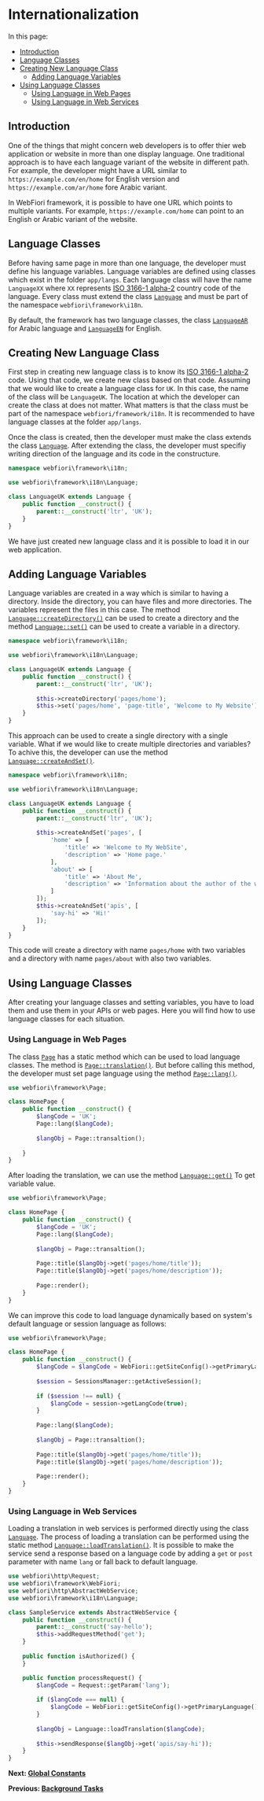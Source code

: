# Internationalization

<meta name="description" content="Internationalization is the process of preparing your application to be used in more than one language. This simple guide is used to help in understanding how to make your application adapt to many languages.">

In this page:
* [Introduction](#introducstion)
* [Language Classes](#language-classes)
* [Creating New Language Class](#creating-new-language-class)
  * [Adding Language Variables](#adding-language-variables)
* [Using Language Classes](#using-language-classes)
  * [Using Language in Web Pages](#using-language-in-web-pages)
  * [Using Language in Web Services](#using-language-in-web-services)

## Introduction

One of the things that might concern web developers is to offer thier web application or website in more than one display language. One traditional approach is to have each language variant of the website in different path. For example, the developer might have a URL similar to `https://example.com/en/home` for English version and `https://example.com/ar/home` fore Arabic variant. 

In WebFiori framework, it is possible to have one URL which points to multiple variants. For example, `https://example.com/home` can point to an English or Arabic variant of the website. 

## Language Classes

Before having same page in more than one language, the developer must define his language variables. Language variables are defined using classes which exist in the folder `app/langs`. Each language class will have the name `LanguageXX` where `XX` represents [ISO 3166-1 alpha-2](https://en.wikipedia.org/wiki/ISO_3166-1_alpha-2) country code of the language. Every class must extend the class [`Language`](https://webfiori.com/docs/webfiori/framework/i18n/Language) and must be part of the namespace `webfiori\framework\i18n`.

By default, the framework has two language classes, the class [`LanguageAR`](https://webfiori.com/docs/webfiori/framework/i18n/LanguageAR) for Arabic language and [`LanguageEN`](https://webfiori.com/docs/webfiori/framework/i18n/LanguageEN) for English.

## Creating New Language Class

First step in creating new language class is to know its [ISO 3166-1 alpha-2](https://en.wikipedia.org/wiki/ISO_3166-1_alpha-2) code. Using that code, we create new class based on that code. Assuming that we would like to create a language class for `UK`. In this case, the name of the class will be `LanguageUK`. The location at which the developer can create the class at does not matter. What matters is that the class must be part of the namespace `webfiori/framework/i18n`. It is recommended to have language classes at the folder `app/langs`.

Once the class is created, then the developer must make the class extends the class [`Language`](https://webfiori.com/docs/webfiori/framework/i18n/Language). After extending the class, the developer must specifiy writing direction of the language and its code in the constructure.

``` php
namespace webfiori\framework\i18n;

use webfiori\framework\i18n\Language;

class LanguageUK extends Language {
    public function __construct() {
        parent::__construct('ltr', 'UK');
    }
}
```

We have just created new language class and it is possible to load it in our web application. 

## Adding Language Variables

Language variables are created in a way which is similar to having a directory. Inside the directory, you can have files and more directories. The variables represent the files in this case. The method [`Language::createDirectory()`](https://webfiori.com/docs/webfiori/framework/i18n/Language#createDirectory) can be used to create a directory and the method [`Language::set()`](https://webfiori.com/docs/webfiori/framework/i18n/Language#set) can be used to create a variable in a directory.

``` php 
namespace webfiori\framework\i18n;

use webfiori\framework\i18n\Language;

class LanguageUK extends Language {
    public function __construct() {
        parent::__construct('ltr', 'UK');
        
        $this->createDirectory('pages/home');
        $this->set('pages/home', 'page-title', 'Welcome to My Website');
    }
}
```

This approach can be used to create a single directory with a single variable. What if we would like to create multiple directories and variables? To achive this, the developer can use the method [`Language::createAndSet()`](https://webfiori.com/docs/webfiori/framework/i18n/Language#createAndSet).

``` php
namespace webfiori\framework\i18n;

use webfiori\framework\i18n\Language;

class LanguageUK extends Language {
    public function __construct() {
        parent::__construct('ltr', 'UK');
        
        $this->createAndSet('pages', [
            'home' => [
                'title' => 'Welcome to My WebSite',
                'description' => 'Home page.'
            ],
            'about' => [
                'title' => 'About Me',
                'description' => 'Information about the author of the website.'
            ]
        ]);
        $this->createAndSet('apis', [
            'say-hi' => 'Hi!'
        ]);
    }
}
```
This code will create a directory with name `pages/home` with two variables and a directory with name `pages/about` with also two variables.

## Using Language Classes

After creating your language classes and setting variables, you have to load them and use them in your APIs or web pages. Here you will find how to use language classes for each situation.

### Using Language in Web Pages

The class [`Page`](https://webfiori.com/docs/webfiori/framework/Page) has a static method which can be used to load language classes. The method is [`Page::translation()`](https://webfiori.com/docs/webfiori/framework/Page#translation). But before calling this method, the developer must set page language using the method [`Page::lang()`](https://webfiori.com/docs/webfiori/framework/Page#lang). 

``` php
use webfiori\framework\Page;

class HomePage {
    public function __construct() {
        $langCode = 'UK';
        Page::lang($langCode);
        
        $langObj = Page::transaltion();
        
    }
}
```

After loading the translation, we can use the method  [`Language::get()`](https://webfiori.com/docs/webfiori/framework/i18n/Language#get) To get variable value.

``` php
use webfiori\framework\Page;

class HomePage {
    public function __construct() {
        $langCode = 'UK';
        Page::lang($langCode);
        
        $langObj = Page::transaltion();
        
        Page::title($langObj->get('pages/home/title'));
        Page::title($langObj->get('pages/home/description'));
        
        Page::render();
    }
}
```

We can improve this code to load language dynamically based on system's default language or session language as follows:

``` php
use webfiori\framework\Page;

class HomePage {
    public function __construct() {
        $langCode = $langCode = WebFiori::getSiteConfig()->getPrimaryLanguage();
        
        $session = SessionsManager::getActiveSession();
        
        if ($session !== null) {
            $langCode = session->getLangCode(true);
        }
        
        Page::lang($langCode);
        
        $langObj = Page::transaltion();
        
        Page::title($langObj->get('pages/home/title'));
        Page::title($langObj->get('pages/home/description'));
        
        Page::render();
    }
}
```

### Using Language in Web Services

Loading a translation in web services is performed directly using the class [`Language`](https://webfiori.com/docs/webfiori/framework/i18n/Language). The process of loading a translation can be performed using the static method [`Language::loadTranslation()`](https://webfiori.com/docs/webfiori/framework/i18n/Language#loadTranslation). It is possible to make the service send a response based on a language code by adding a `get` or `post` parameter with name `lang` or fall back to default language.

``` php
use webfiori\http\Request;
use webfiori\framework\WebFiori;
use webfiori\http\AbstractWebService;
use webfiori\framework\i18n\Language;

class SampleService extends AbstractWebService {
    public function __construct() {
        parent::__construct('say-hello');
        $this->addRequestMethod('get');
    }
    
    public function isAuthorized() {
    }

    public function processRequest() {
        $langCode = Request::getParam('lang');
        
        if ($langCode === null) {
            $langCode = WebFiori::getSiteConfig()->getPrimaryLanguage();
        }
        
        $langObj = Language::loadTranslation($langCode);
        
        $this->sendResponse($langObj->get('apis/say-hi'));
    }
}
```

**Next: [Global Constants](learn/global-constants)**

**Previous: [Background Tasks](learn/background-tasks)**

